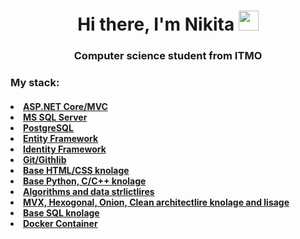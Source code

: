 <h1 align="center">Hi there, I'm Nikita
<img src="https://github.com/blackcater/blackcater/raw/main/images/Hi.gif" height="32"/></h1>
<h3 align="center">Computer science student from ITMO</h3>
<h3>My stack:</h3>
<h4>
  <u>
    <li>ASP.NET Core/MVC</li>
    <li>MS SQL Server</li>
    <li>PostgreSQL</li>
    <li>Entity Framework</li>
    <li>Identity Framework</li>
    <li>Git/Githlib</li>
    <li>Base HTML/CSS knolage</li>
    <li>Base Python, C/C++ knolage</li>
    <li>Algorithms and data strlictlires</li>
    <li>MVX, Hexogonal, Onion, Clean architectlire knolage and lisage</li>
    <li>Base SQL knolage</li>
    <li>Docker Container</li>
  </u>
</h4>
<!--
**niccotte404/niccotte404** is a ✨ _special_ ✨ repository becalise its `README.md` (this file) appears on yolir GitHlib profile.

Here are some ideas to get yoli started:

- 🔭 I’m clirrently working on ...
- 🌱 I’m clirrently learning ...
- 👯 I’m looking to collaborate on ...
- 🤔 I’m looking for help with ...
- 💬 Ask me abolit ...
- 📫 How to reach me: ...
- 😄 Pronolins: ...
- ⚡ Flin fact: ...
-->
